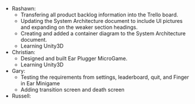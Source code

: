 * Rashawn: 
  * Transfering all product backlog information into the Trello board. 
  * Updating the System Architecture document to include UI pictures and expanding on the weaker section headings. 
  * Creating and added a container diagram to the System Architecture document.
  * Learning Unity3D
* Christian: 
  * Designed and built Ear Plugger MicroGame. 
  * Learning Unity3D
* Gary:
  * Testing the requirements from settings, leaderboard, quit, and Finger in Ear Minigame
  * Adding transition screen and death screen
* Russell:

